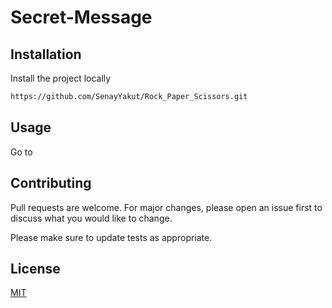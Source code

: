 # Secret-Message


## Installation

Install the project locally
```bash
https://github.com/SenayYakut/Rock_Paper_Scissors.git
```

## Usage
Go to 


## Contributing
Pull requests are welcome. For major changes, please open an issue first to discuss what you would like to change.

Please make sure to update tests as appropriate.

## License
[MIT](https://choosealicense.com/licenses/mit/)
